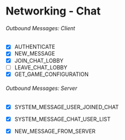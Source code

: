 # Networking - Chat

###### Outbound Messages: Client
- [x] AUTHENTICATE
- [x] NEW_MESSAGE
- [x] JOIN_CHAT_LOBBY
- [ ] LEAVE_CHAT_LOBBY
- [x] GET_GAME_CONFIGURATION

###### Outbound Messages: Server
- [x] SYSTEM_MESSAGE_USER_JOINED_CHAT
- [x] SYSTEM_MESSAGE_CHAT_USER_LIST
- [x] NEW_MESSAGE_FROM_SERVER



